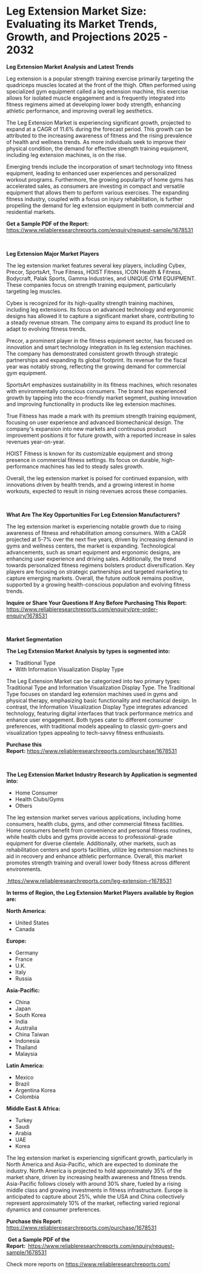 <p><h1>Leg Extension Market Size: Evaluating its Market Trends, Growth, and Projections 2025 - 2032</h1></p><p><strong>Leg Extension Market Analysis and Latest Trends</strong></p>
<p><p>Leg extension is a popular strength training exercise primarily targeting the quadriceps muscles located at the front of the thigh. Often performed using specialized gym equipment called a leg extension machine, this exercise allows for isolated muscle engagement and is frequently integrated into fitness regimens aimed at developing lower body strength, enhancing athletic performance, and improving overall leg aesthetics.</p><p>The Leg Extension Market is experiencing significant growth, projected to expand at a CAGR of 11.6% during the forecast period. This growth can be attributed to the increasing awareness of fitness and the rising prevalence of health and wellness trends. As more individuals seek to improve their physical condition, the demand for effective strength training equipment, including leg extension machines, is on the rise.</p><p>Emerging trends include the incorporation of smart technology into fitness equipment, leading to enhanced user experiences and personalized workout programs. Furthermore, the growing popularity of home gyms has accelerated sales, as consumers are investing in compact and versatile equipment that allows them to perform various exercises. The expanding fitness industry, coupled with a focus on injury rehabilitation, is further propelling the demand for leg extension equipment in both commercial and residential markets.</p></p>
<p><strong>Get a Sample PDF of the Report:&nbsp;</strong> <a href="https://www.reliableresearchreports.com/enquiry/request-sample/1678531?utm_campaign=3131&utm_medium=2&utm_source=Github&utm_content=ia&utm_term=09042025&utm_id=leg-extension">https://www.reliableresearchreports.com/enquiry/request-sample/1678531</a></p>
<p>&nbsp;</p>
<p><strong>Leg Extension Major Market Players</strong></p>
<p><p>The leg extension market features several key players, including Cybex, Precor, SportsArt, True Fitness, HOIST Fitness, ICON Health & Fitness, Bodycraft, Palak Sports, Gamma Industries, and UNIQUE GYM EQUIPMENT. These companies focus on strength training equipment, particularly targeting leg muscles.</p><p>Cybex is recognized for its high-quality strength training machines, including leg extensions. Its focus on advanced technology and ergonomic designs has allowed it to capture a significant market share, contributing to a steady revenue stream. The company aims to expand its product line to adapt to evolving fitness trends.</p><p>Precor, a prominent player in the fitness equipment sector, has focused on innovation and smart technology integration in its leg extension machines. The company has demonstrated consistent growth through strategic partnerships and expanding its global footprint. Its revenue for the fiscal year was notably strong, reflecting the growing demand for commercial gym equipment.</p><p>SportsArt emphasizes sustainability in its fitness machines, which resonates with environmentally conscious consumers. The brand has experienced growth by tapping into the eco-friendly market segment, pushing innovation and improving functionality in products like leg extension machines.</p><p>True Fitness has made a mark with its premium strength training equipment, focusing on user experience and advanced biomechanical design. The company's expansion into new markets and continuous product improvement positions it for future growth, with a reported increase in sales revenues year-on-year.</p><p>HOIST Fitness is known for its customizable equipment and strong presence in commercial fitness settings. Its focus on durable, high-performance machines has led to steady sales growth. </p><p>Overall, the leg extension market is poised for continued expansion, with innovations driven by health trends, and a growing interest in home workouts, expected to result in rising revenues across these companies.</p></p>
<p>&nbsp;</p>
<p><strong>What Are The Key Opportunities For Leg Extension Manufacturers?</strong></p>
<p><p>The leg extension market is experiencing notable growth due to rising awareness of fitness and rehabilitation among consumers. With a CAGR projected at 5-7% over the next five years, driven by increasing demand in gyms and wellness centers, the market is expanding. Technological advancements, such as smart equipment and ergonomic designs, are enhancing user experience and driving sales. Additionally, the trend towards personalized fitness regimens bolsters product diversification. Key players are focusing on strategic partnerships and targeted marketing to capture emerging markets. Overall, the future outlook remains positive, supported by a growing health-conscious population and evolving fitness trends.</p></p>
<p><strong>Inquire or Share Your Questions If Any Before Purchasing This Report:</strong> <a href="https://www.reliableresearchreports.com/enquiry/pre-order-enquiry/1678531?utm_campaign=3131&utm_medium=2&utm_source=Github&utm_content=ia&utm_term=09042025&utm_id=leg-extension">https://www.reliableresearchreports.com/enquiry/pre-order-enquiry/1678531</a></p>
<p>&nbsp;</p>
<p><strong>Market Segmentation</strong></p>
<p><strong>The Leg Extension Market Analysis by types is segmented into:</strong></p>
<p><ul><li>Traditional Type</li><li>With Information Visualization Display Type</li></ul></p>
<p><p>The Leg Extension Market can be categorized into two primary types: Traditional Type and Information Visualization Display Type. The Traditional Type focuses on standard leg extension machines used in gyms and physical therapy, emphasizing basic functionality and mechanical design. In contrast, the Information Visualization Display Type integrates advanced technology, featuring digital interfaces that track performance metrics and enhance user engagement. Both types cater to different consumer preferences, with traditional models appealing to classic gym-goers and visualization types appealing to tech-savvy fitness enthusiasts.</p></p>
<p><strong>Purchase this Report:&nbsp;</strong><a href="https://www.reliableresearchreports.com/purchase/1678531?utm_campaign=3131&utm_medium=2&utm_source=Github&utm_content=ia&utm_term=09042025&utm_id=leg-extension">https://www.reliableresearchreports.com/purchase/1678531</a></p>
<p>&nbsp;</p>
<p><strong>The Leg Extension Market Industry Research by Application is segmented into:</strong></p>
<p><ul><li>Home Consumer</li><li>Health Clubs/Gyms</li><li>Others</li></ul></p>
<p><p>The leg extension market serves various applications, including home consumers, health clubs, gyms, and other commercial fitness facilities. Home consumers benefit from convenience and personal fitness routines, while health clubs and gyms provide access to professional-grade equipment for diverse clientele. Additionally, other markets, such as rehabilitation centers and sports facilities, utilize leg extension machines to aid in recovery and enhance athletic performance. Overall, this market promotes strength training and overall lower body fitness across different environments.</p></p>
<p><a href="https://www.reliableresearchreports.com/leg-extension-r1678531?utm_campaign=3131&utm_medium=2&utm_source=Github&utm_content=ia&utm_term=09042025&utm_id=leg-extension">&nbsp;https://www.reliableresearchreports.com/leg-extension-r1678531</a></p>
<p><strong>In terms of Region, the Leg Extension Market Players available by Region are:</strong></p>
<p>
    <p> <strong> North America: </strong>
        <ul>
            <li>United States</li>
            <li>Canada</li>
        </ul>
        </p> 
    <p> <strong> Europe: </strong>
        <ul>
            <li>Germany</li>
            <li>France</li>
            <li>U.K.</li>
            <li>Italy</li>
            <li>Russia</li>
        </ul>
        </p> 
    <p> <strong> Asia-Pacific: </strong>
        <ul>
            <li>China</li>
            <li>Japan</li>
            <li>South Korea</li>
            <li>India</li>
            <li>Australia</li>
            <li>China Taiwan</li>
            <li>Indonesia</li>
            <li>Thailand</li>
            <li>Malaysia</li>
        </ul>
        </p> 
    <p> <strong> Latin America: </strong>
        <ul>
            <li>Mexico</li>
            <li>Brazil</li>
            <li>Argentina Korea</li>
            <li>Colombia</li>
        </ul>
        </p> 
    <p> <strong> Middle East & Africa: </strong>
        <ul>
            <li>Turkey</li>
            <li>Saudi</li>
            <li>Arabia</li>
            <li>UAE</li>
            <li>Korea</li>
        </ul>
    </p>
    </p>
<p><p>The leg extension market is experiencing significant growth, particularly in North America and Asia-Pacific, which are expected to dominate the industry. North America is projected to hold approximately 35% of the market share, driven by increasing health awareness and fitness trends. Asia-Pacific follows closely with around 30% share, fueled by a rising middle class and growing investments in fitness infrastructure. Europe is anticipated to capture about 25%, while the USA and China collectively represent approximately 10% of the market, reflecting varied regional dynamics and consumer preferences.</p></p>
<p><strong>Purchase this Report: </strong><a href="https://www.reliableresearchreports.com/purchase/1678531?utm_campaign=3131&utm_medium=2&utm_source=Github&utm_content=ia&utm_term=09042025&utm_id=leg-extension">https://www.reliableresearchreports.com/purchase/1678531</a></p>
<p>&nbsp;<strong>Get a Sample PDF of the Report:&nbsp;&nbsp;</strong><a href="https://www.reliableresearchreports.com/enquiry/request-sample/1678531?utm_campaign=3131&utm_medium=2&utm_source=Github&utm_content=ia&utm_term=09042025&utm_id=leg-extension">https://www.reliableresearchreports.com/enquiry/request-sample/1678531</a></p>
<p><strong></strong></p>
<p>Check more reports on <a href="https://www.reliableresearchreports.com/?utm_campaign=3131&utm_medium=2&utm_source=Github&utm_content=ia&utm_term=09042025&utm_id=leg-extension">https://www.reliableresearchreports.com/</a></p>